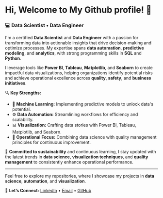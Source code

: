 # Hi, Welcome to My Github profile! 👋

### 💻 Data Scientist • Data Engineer

I'm a certified **Data Scientist** and **Data Engineer** with a passion for transforming data into actionable insights that drive decision-making and optimize processes. My expertise spans **data automation**, **predictive modeling**, and **analytics**, with strong programming skills in **SQL** and **Python**.

I leverage tools like **Power BI**, **Tableau**, **Matplotlib**, and **Seaborn** to create impactful data visualizations, helping organizations identify potential risks and achieve operational excellence across **quality**, **safety**, and **business initiatives**.

🔍 **Key Strengths:**
- 🤖 **Machine Learning:** Implementing predictive models to unlock data's potential.
- ⚙️ **Data Automation:** Streamlining workflows for efficiency and scalability.
- 📊 **Visualization:** Crafting data stories with Power BI, Tableau, Matplotlib, and Seaborn.
- 🚀 **Operational Focus:** Combining data science with quality management principles for continuous improvement.

🌱 **Committed to sustainability** and continuous learning, I stay updated with the latest trends in **data science**, **visualization techniques**, and **quality management** to consistently enhance operational performance.

---

Feel free to explore my repositories, where I showcase my projects in **data science**, **automation**, and **visualization**.

🔗 **Let’s Connect:**
[LinkedIn](www.linkedin.com/in/miracle-o-ndubuaku) • [Email](mailto:your.email@example.com) • [GitHub](mailto:your.email@example.com)
